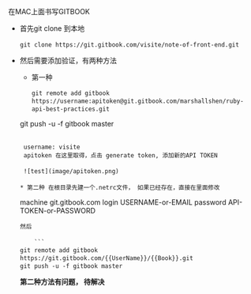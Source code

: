 在MAC上面书写GITBOOK

* 首先git clone 到本地

  `git clone https://git.gitbook.com/visite/note-of-front-end.git`

* 然后需要添加验证，有两种方法
	* 第一种 
	
	  ```
	  git remote add gitbook https://username:apitoken@git.gitbook.com/marshallshen/ruby-api-best-practices.git
	 git push -u -f gitbook master
	 ```
	 
	  username: visite
	  apitoken 在这里取得，点击 generate token, 添加新的API TOKEN
	
	  ![test](image/apitoken.png)
	  
	* 第二种 在根目录先建一个.netrc文件， 如果已经存在，直接在里面修改
	
	 ```
	machine git.gitbook.com
  	login USERNAME-or-EMAIL
  	password API-TOKEN-or-PASSWORD
  	```   
	然后
	
		```
   git remote add gitbook https://git.gitbook.com/{{UserName}}/{{Book}}.git
 	git push -u -f gitbook master
  	```
  	
	**第二种方法有问题， 待解决**